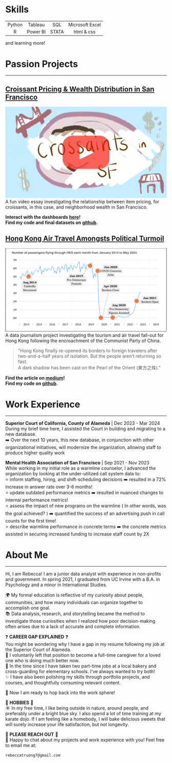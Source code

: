 # Skills

| | | | |  
|:---:|:---:|:---:|:---:|  
|Python| Tableau| SQL| Microsoft Excel|  
|R| Power BI| STATA| html & css|  

and learning more! 

# Passion Projects

---

## [Croissant Pricing & Wealth Distribution in San Francisco](https://youtu.be/wX7181LkLNU)
[![Croissants in San Francisco](assets/img/sfcroissant_thumbnail_red.png)](https://youtu.be/wX7181LkLNU)
A fun video essay investigating the relationship between item pricing, for croissants, in this case, and neighborhood wealth in San Francisco.

**Interact with the dashboards [here](https://public.tableau.com/views/sf_croissant_project/homepage?:language=en-US&:sid=&:redirect=auth&:display_count=n&:origin=viz_share_link)!   
Find my code and final datasets on [github](https://github.com/rebeccatruong7/Data-Projects).**


## [Hong Kong Air Travel Amongsts Political Turmoil](https://medium.com/@rebeccatruong7/government-policies-have-dimmed-the-pearl-of-the-east-bd0f1a855536)   
[![Government Policies Have Dimmed the Pearl of the East](assets/img/hkthumbnail_small_borders.png)](https://medium.com/@rebeccatruong7/government-policies-have-dimmed-the-pearl-of-the-east-bd0f1a855536)
A data journalism project investigating the tourism and air travel fall-out for Hong Kong following the encroachment of the Communist Party of China.  

> "Hong Kong finally re-opened its borders to foreign travelers after two-and-a-half years of isolation. But the people aren’t returning so fast.  
A dark shadow has been cast on the Pearl of the Orient (東方之珠)."

**Find the article on [medium](https://medium.com/@rebecca.truong)!  
Find my code on [github](https://github.com/rebeccatruong7/Data-Projects).**


# Work Experience

---

**Superior Court of California, County of Alameda** | Dec 2023 - Mar 2024  
During my brief time here, I assisted the Court in building and migrating to a new database.  
➡️ Over the next 10 years, this new database, in conjunction with other organizational initiatives, will modernize the organization, allowing staff to produce higher quality work

**Mental Health Association of San Francisco** | Sep 2021 - Nov 2023   
While working in my initial role as a warmline counselor, I advanced the organization by looking at the under-utilized call system data to:  
⭐ inform staffing, hiring, and shift-scheduling decisions ➡️ resulted in a 72% increase in answer rate over 3-6 months!  
⭐ update outdated performance metrics ➡️ resulted in nuanced changes to internal performance metrics!  
⭐ assess the impact of new programs on the warmline  ( In other words, was the goal achieved? ) ➡️ quantified the success of an advertising push in call counts for the first time!  
⭐ describe warmline performance in concrete terms ➡️ the concrete metrics assisted in securing increased funding to increase staff count by 2X


# About Me

---

Hi, I am Rebecca! I am a junior data analyst with experience in non-profits and government. In spring 2021, I graduated from UC Irvine with a B.A. in Psychology and a minor in International Studies.  
   
🌍 My formal education is reflective of my curiosity about people, communities, and how many individuals can organize together to accomplish one goal.  
📚 Data analysis, research, and storytelling became the method to investigate those curiosities when I realized how poor decision-making often arises due to a lack of accurate and complete information.  

❓ **CAREER GAP EXPLAINED** ❓  
You might be wondering why I have a gap in my resume following my job at the Superior Court of Alameda.  
🧓 I voluntarily left that position to become a full-time caregiver for a loved one who is doing much better now.  
🥖 In the time since I have taken two part-time jobs at a local bakery and cross-guarding for elementary schools. I've always wanted to try both!  
✨ I have also been polishing my skills through portfolio projects, and courses, and thoughtfully consuming relevant content.  

🐇 Now I am ready to hop back into the work sphere!

🌱 **HOBBIES** 🌱  
☀️ In my free time, I like being outside in nature, around people, and preferably under a bright blue sky. I also spend a lot of time training at my karate dojo. If I am feeling like a homebody, I will bake delicious sweets that will surely increase your life satisfaction, but not longevity.  

👋 **PLEASE REACH OUT** 👋  
📧 Happy to chat about my projects and work experience with you! Feel free to email me at: 

    rebeccatruong7@gmail.com
